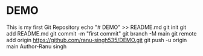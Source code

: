 # DEMO
This is my first Git Repository
echo "# DEMO" >> README.md
git init
git add README.md
git commit -m "first commit"
git branch -M main
git remote add origin https://github.com/ranu-singh535/DEMO.git
git push -u origin main
Author-Ranu singh
